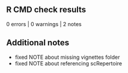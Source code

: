 ## R CMD check results

0 errors | 0 warnings | 2 notes

## Additional notes

- fixed NOTE about missing vignettes folder
- fixed NOTE about referencing scRepertoire
